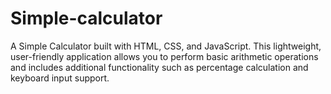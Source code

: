 # Simple-calculator
A Simple Calculator built with HTML, CSS, and JavaScript. This lightweight, user-friendly application allows you to perform basic arithmetic operations and includes additional functionality such as percentage calculation and keyboard input support.
